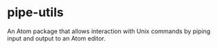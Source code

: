 # pipe-utils
An Atom package that allows interaction with Unix commands by piping input and output to an Atom editor.
